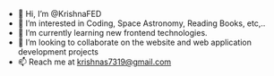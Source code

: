- 👋 Hi, I’m @KrishnaFED
- 👀 I’m interested in Coding, Space Astronomy, Reading Books, etc,..
- 🌱 I’m currently learning new frontend technologies.
- 💞️ I’m looking to collaborate on the website and web application development projects 
- 📫 Reach me at krishnas7319@gmail.com

<!---
KrishnaFED/KrishnaFED is a ✨ special ✨ repository because its `README.md` (this file) appears on your GitHub profile.
You can click the Preview link to take a look at your changes.
--->
